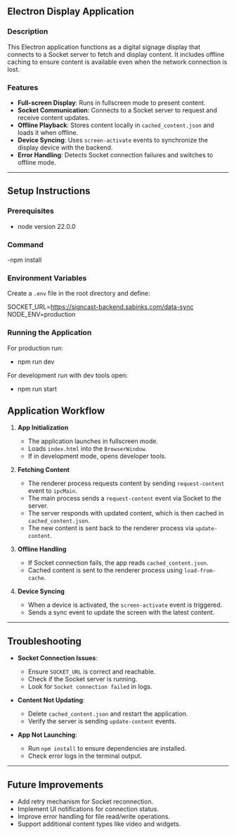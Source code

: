 ## Electron Display Application

### Description

This Electron application functions as a digital signage display that connects to a Socket server to fetch and display content.
It includes offline caching to ensure content is available even when the network connection is lost.

### Features

- **Full-screen Display**: Runs in fullscreen mode to present content.
- **Socket Communication**: Connects to a Socket server to request and receive content updates.
- **Offline Playback**: Stores content locally in `cached_content.json` and loads it when offline.
- **Device Syncing**: Uses `screen-activate` events to synchronize the display device with the backend.
- **Error Handling**: Detects Socket connection failures and switches to offline mode.

---

## Setup Instructions

### Prerequisites

- node version 22.0.0

### Command

-npm install

### Environment Variables

Create a `.env` file in the root directory and define:

SOCKET_URL=https://signcast-backend.sabinks.com/data-sync
NODE_ENV=production

### Running the Application

For production run:

- npm run dev

For development run with dev tools open:

- npm run start

## Application Workflow

1. **App Initialization**

   - The application launches in fullscreen mode.
   - Loads `index.html` into the `BrowserWindow`.
   - If in development mode, opens developer tools.

2. **Fetching Content**

   - The renderer process requests content by sending `request-content` event to `ipcMain`.
   - The main process sends a `request-content` event via Socket to the server.
   - The server responds with updated content, which is then cached in `cached_content.json`.
   - The new content is sent back to the renderer process via `update-content`.

3. **Offline Handling**

   - If Socket connection fails, the app reads `cached_content.json`.
   - Cached content is sent to the renderer process using `load-from-cache`.

4. **Device Syncing**
   - When a device is activated, the `screen-activate` event is triggered.
   - Sends a sync event to update the screen with the latest content.

---

## Troubleshooting

- **Socket Connection Issues**:

  - Ensure `SOCKET_URL` is correct and reachable.
  - Check if the Socket server is running.
  - Look for `Socket connection failed` in logs.

- **Content Not Updating**:

  - Delete `cached_content.json` and restart the application.
  - Verify the server is sending `update-content` events.

- **App Not Launching**:
  - Run `npm install` to ensure dependencies are installed.
  - Check error logs in the terminal output.

---

## Future Improvements

- Add retry mechanism for Socket reconnection.
- Implement UI notifications for connection status.
- Improve error handling for file read/write operations.
- Support additional content types like video and widgets.

